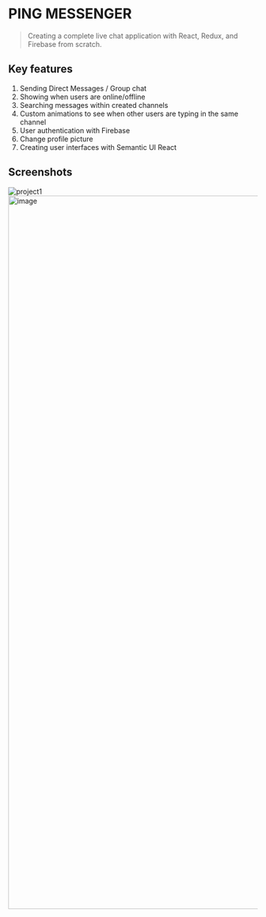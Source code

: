 # PING MESSENGER
>Creating a complete live chat application with React, Redux, and Firebase from scratch.

## Key features
1. Sending Direct Messages / Group chat
2. Showing when users are online/offline
3. Searching messages within created channels
4. Custom animations to see when other users are typing in the same channel
5. User authentication with Firebase
6. Change profile picture
7. Creating user interfaces with Semantic UI React

## Screenshots
![project1](https://user-images.githubusercontent.com/69889290/179218589-8b79a18d-6124-4cbe-a7be-434ab3193afc.gif)
<img width="1439" alt="image" src="https://user-images.githubusercontent.com/69889290/179218764-2e712768-ea9e-4ffb-a06b-c2da1ed45846.png">
